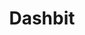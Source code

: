 ---
codehost: https://github.com/https://github.com/dashbitco
logohandle: dashbitco
sort: dashbit
title: Dashbit
twitter: https://x.com/dashbit
website: https://dashbit.co/
---
